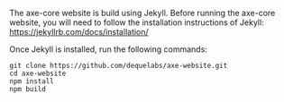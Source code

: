 The axe-core website is build using Jekyll. Before running the axe-core website, you will need to follow the installation instructions of Jekyll: https://jekyllrb.com/docs/installation/

Once Jekyll is installed, run the following commands:

```
git clone https://github.com/dequelabs/axe-website.git
cd axe-website
npm install
npm build

```
